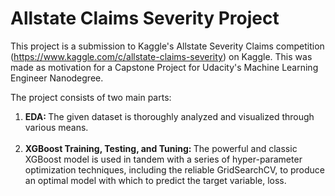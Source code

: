 # Allstate Claims Severity Project


This project is a submission to Kaggle's Allstate Severity Claims competition (https://www.kaggle.com/c/allstate-claims-severity) on Kaggle. This was made as motivation for a Capstone Project for Udacity's Machine Learning Engineer Nanodegree. 

The project consists of two main parts:
<ol>
    <li> 
        <b> 
        EDA: 
        </b>
        The given dataset is thoroughly analyzed and visualized through various means.
    </li>
    <br>
    <li> 
        <b>
        XGBoost Training, Testing, and Tuning: 
        </b>
        The powerful and classic XGBoost model is used in tandem with a series of hyper-parameter optimization
        techniques, including the reliable GridSearchCV, to produce an optimal model with which to predict the 
        target variable, loss.
    </li>
        
</ol>
